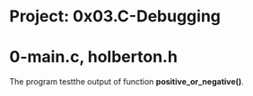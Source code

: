 # Project: 0x03.C-Debugging

# 0-main.c, holberton.h

The program testthe output of function **positive_or_negative()**.
